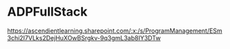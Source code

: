 # ADPFullStack

https://ascendientlearning.sharepoint.com/:x:/s/ProgramManagement/ESm3chi2I7VLks2DejHuXOwBSrgkv-9q3gmL3ab8IY3DTw
